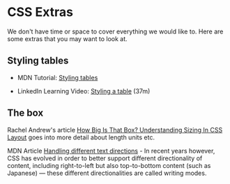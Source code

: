 # CSS Extras

We don't have time or space to cover everything we would like to. Here are some extras that you may want to look at.

## Styling tables

- MDN Tutorial: [Styling tables](https://developer.mozilla.org/en-US/docs/Learn/CSS/Building_blocks/Styling_tables)

- LinkedIn Learning Video: [Styling a table](https://www.linkedin.com/learning-login/share?forceAccount=false&redirect=https%3A%2F%2Fwww.linkedin.com%2Flearning%2Fdesign-the-web-styling-a-table%3Ftrk%3Dshare_ent_url&account=36102708) (37m)


## The box

Rachel Andrew's article [How Big Is That Box? Understanding Sizing In CSS Layout](https://www.smashingmagazine.com/2018/01/understanding-sizing-css-layout/) goes into more detail about length units etc. 

MDN Article [Handling different text directions](https://developer.mozilla.org/en-US/docs/Learn/CSS/Building_blocks/Handling_different_text_directions) - In recent years however, CSS has evolved in order to better support different directionality of content, including right-to-left but also top-to-bottom content (such as Japanese) — these different directionalities are called writing modes. 

